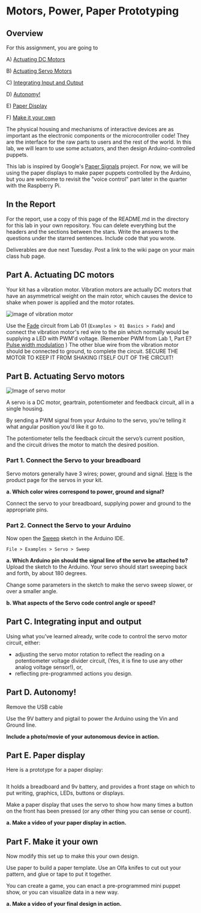 # Motors, Power, Paper Prototyping

## Overview
For this assignment, you are going to 

A) [Actuating DC Motors](#part-a-actuating-dc-motors) 

B) [Actuating Servo Motors](#part-b-actuating-servo-motors) 

C) [Integrating Input and Output](#part-c-integrating-input-and-output)

D) [Autonomy!](#part-d-autonomy)

E) [Paper Display](#part-e-paper-display) 

F) [Make it your own](#part-f-make-it-your-own)



The physical housing and mechanisms of interactive devices are as important as the electronic components or the microcontroller code! They are the interface for the raw parts to users and the rest of the world. In this lab, we will learn to use some actuators, and then design Arduino-controlled puppets.

This lab is inspired by Google's [Paper Signals](https://papersignals.withgoogle.com) project. For now, we will be using the paper displays to make paper puppets controlled by the Arduino, but you are welcome to revisit the "voice control" part later in the quarter with the Raspberry Pi. 


## In the Report

For the report, use a copy of this page of the README.md in the directory for this lab in your own repository. You can delete everything but the headers and the sections between the stars. Write the answers to the questions under the starred sentences. Include code that you wrote.

Deliverables are due next Tuesday. Post a link to the wiki page on your main class hub page.


## Part A. Actuating DC motors


Your kit has a vibration motor. Vibration motors are actually DC motors that have an asymmetrical weight on the main rotor, which causes the device to shake when power is applied and the motor rotates. 

![image of vibration motor](https://cdn-shop.adafruit.com/145x109/1201-01.jpg)

Use the [Fade](https://www.arduino.cc/en/tutorial/fade) circuit from Lab 01 (```Examples > 01 Basics > Fade```) and connect the vibration motor's red wire to the pin which normally would be supplying a LED with PWM'd voltage. (Remember PWM from Lab 1, Part E? [Pulse width modulation](https://github.com/FAR-Lab/Developing-and-Designing-Interactive-Devices/wiki/Lab-01#part-e-fade-a-led-using-arduino) )  The other blue wire from the vibration motor should be connected to ground, to complete the circuit. SECURE THE MOTOR TO KEEP IT FROM SHAKING ITSELF OUT OF THE CIRCUIT!

## Part B. Actuating Servo motors
![Image of servo motor](https://cdn-shop.adafruit.com/145x109/169-06.jpg)

A servo is a DC motor, geartrain, potentiometer and feedback circuit, all in a single housing.

By sending a PWM signal from your Arduino to the servo, you’re telling it what angular position you’d like it go to.

The potentiometer tells the feedback circuit the servo’s current position, and the circuit drives the motor to match the desired position.

### Part 1. Connect the Servo to your breadboard

Servo motors generally have 3 wires; power, ground and signal. [Here](https://www.adafruit.com/product/169) is the product page for the servos in your kit. 

**a. Which color wires correspond to power, ground and signal?**

Connect the servo to your breadboard, supplying power and ground to the appropriate pins. 

### Part 2. Connect the Servo to your Arduino

Now open the [Sweep](https://www.arduino.cc/en/Tutorial/Sweep) sketch in the Arduino IDE. 

```File > Examples > Servo > Sweep```

**a. Which Arduino pin should the signal line of the servo be attached to?**
Upload the sketch to the Arduino. Your servo should start sweeping back and forth, by about 180 degrees.

Change some parameters in the sketch to make the servo sweep slower, or over a smaller angle.

**b. What aspects of the Servo code control angle or speed?**

## Part C. Integrating input and output

Using what you've learned already, write code to control the servo motor circuit, either:
* adjusting the servo motor rotation to reflect the reading on a potentiometer voltage divider circuit, (Yes, it is fine to use any other analog voltage sensor!), or, 
* reflecting pre-programmed actions you design. 

## Part D. Autonomy!

Remove the USB cable

Use the 9V battery and pigtail to power the Arduino using the Vin and Ground line.

**Include a photo/movie of your autonomous device in action.**

## Part E. Paper display

Here is a prototype for a paper display:

![]()

It holds a breadboard and 9v battery, and provides a front stage on which to put writing, graphics, LEDs, buttons or displays.

Make a paper display that uses the servo to show how many times a button on the front has been pressed (or any other thing you can sense or count). 


**a. Make a video of your paper display in action.**

## Part F. Make it your own

Now modify this set up to make this your own design. 

Use paper to build a paper template. Use an Olfa knifes to cut out your pattern, and glue or tape to put it together. <!--If you'd like to use the paper cutter, [here's how](https://github.com/FAR-Lab/Developing-and-Designing-Interactive-Devices/wiki/How-to-use-the-Silhouette-Cameo-Cutter).-->

You can create a game, you can enact a pre-programmed mini puppet show, or you can visualize data in a new way.

<!--If your design involves having someone controlling the puppet in real time (e.g. using sensors), please film that happening. Otherwise, film the puppet performing it's moves. -->

**a. Make a video of your final design in action.**
 